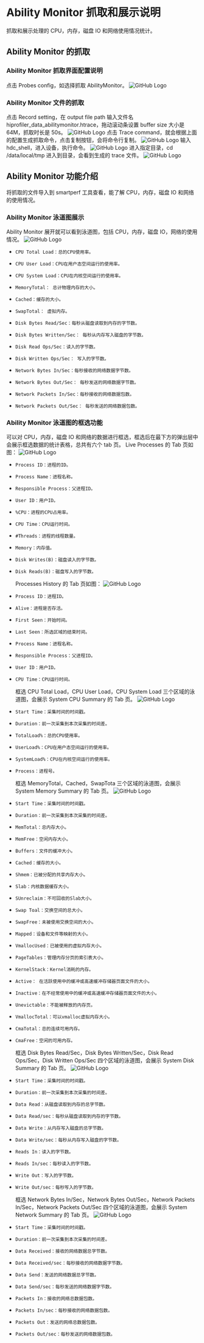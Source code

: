 # Ability Monitor 抓取和展示说明

抓取和展示处理的 CPU，内存，磁盘 IO 和网络使用情况统计。

## Ability Monitor 的抓取

### Ability Monitor 抓取界面配置说明

点击 Probes config，如选择抓取 AbilityMonitor。
![GitHub Logo](../../figures/AbilityMonitor/abilityset.jpg)

### Ability Monitor 文件的抓取

点击 Record setting，在 output file path 输入文件名 hiprofiler_data_abilitymonitor.htrace，拖动滚动条设置 buffer size 大小是 64M，抓取时长是 50s。
![GitHub Logo](../../figures/AbilityMonitor/abilitysetting.jpg)
点击 Trace command，就会根据上面的配置生成抓取命令，点击复制按钮，会将命令行复制。
![GitHub Logo](../../figures/AbilityMonitor/abilitycommand.jpg)
输入 hdc_shell，进入设备，执行命令。
![GitHub Logo](../../figures/AbilityMonitor/abilityexcutecommand.jpg)
进入指定目录，cd /data/local/tmp 进入到目录，会看到生成的 trace 文件。
![GitHub Logo](../../figures/AbilityMonitor/abilityhtrace.jpg)

## Ability Monitor 功能介绍

将抓取的文件导入到 smartperf 工具查看，能了解 CPU，内存，磁盘 IO 和网络的使用情况。

### Ability Monitor 泳道图展示

Ability Monitor 展开就可以看到泳道图，包括 CPU，内存，磁盘 IO，网络的使用情况。
![GitHub Logo](../../figures/AbilityMonitor/abilitymonitorflowchart.jpg)

-     CPU Total Load：总的CPU使用率。
-     CPU User Load：CPU在用户态空间运行的使用率。
-     CPU System Load：CPU在内核空间运行的使用率。
-     MemoryTotal： 总计物理内存的大小。
-     Cached：缓存的大小。
-     SwapTotal： 虚拟内存。
-     Disk Bytes Read/Sec：每秒从磁盘读取到内存的字节数。
-     Disk Bytes Written/Sec： 每秒从内存写入磁盘的字节数。
-     Disk Read Ops/Sec：读入的字节数。
-     Disk Written Ops/Sec： 写入的字节数。
-     Network Bytes In/Sec：每秒接收的网络数据字节数。
-     Network Bytes Out/Sec： 每秒发送的网络数据字节数。
-     Network Packets In/Sec：每秒接收的网络数据包数。
-     Network Packets Out/Sec： 每秒发送的网络数据包数。

### Ability Monitor 泳道图的框选功能

可以对 CPU，内存，磁盘 IO 和网络的数据进行框选，框选后在最下方的弹出层中会展示框选数据的统计表格，总共有六个 tab 页。
Live Processes 的 Tab 页如图：
![GitHub Logo](../../figures/AbilityMonitor/liveprocess.jpg)

-     Process ID：进程的ID。
-     Process Name：进程名称。
-     Responsible Process：父进程ID。
-     User ID：用户ID。
-     %CPU：进程的CPU占用率。
-     CPU Time：CPU运行时间。
-     #Threads：进程的线程数量。
-     Memory：内存值。
-     Disk Writes(B)：磁盘读入的字节数。
-     Disk Reads(B)：磁盘写入的字节数。
  Processes History 的 Tab 页如图：
  ![GitHub Logo](../../figures/AbilityMonitor/ProcessesHistory.jpg)
-     Process ID：进程ID。
-     Alive：进程是否存活。
-     First Seen：开始时间。
-     Last Seen：所选区域的结束时间。
-     Process Name：进程名称。
-     Responsible Process：父进程ID。
-     User ID：用户ID。
-     CPU Time：CPU运行时间。
  框选 CPU Total Load，CPU User Load，CPU System Load 三个区域的泳道图，会展示 System CPU Summary 的 Tab 页。
  ![GitHub Logo](../../figures/AbilityMonitor/cpusummary.jpg)
-     Start Time：采集时间的时间戳。
-     Duration：前一次采集到本次采集的时间差。
-     TotalLoad%：总的CPU使用率。
-     UserLoad%：CPU在用户态空间运行的使用率。
-     SystemLoad%：CPU在内核空间运行的使用率。
-     Process：进程号。
  框选 MemoryTotal，Cached，SwapTota 三个区域的泳道图，会展示 System Memory Summary 的 Tab 页。
  ![GitHub Logo](../../figures/AbilityMonitor/memorytab.jpg)
-     Start Time：采集时间的时间戳。
-     Duration：前一次采集到本次采集的时间差。
-     MemTotal：总内存大小。
-     MemFree：空闲内存大小。
-     Buffers：文件的缓冲大小。
-     Cached：缓存的大小。
-     Shmem：已被分配的共享内存大小。
-     Slab：内核数据缓存大小。
-     SUnreclaim：不可回收的Slab大小。
-     Swap Toal：交换空间的总大小。
-     SwapFree：未被使用交换空间的大小。
-     Mapped：设备和文件等映射的大小。
-     VmallocUsed：已被使用的虚拟内存大小。
-     PageTables：管理内存分页的索引表大小。
-     KernelStack：Kernel消耗的内存。
-     Active： 在活跃使用中的缓冲或高速缓冲存储器页面文件的大小。
-     Inactive：在不经常使用中的缓冲或高速缓冲存储器页面文件的大小。
-     Unevictable：不能被释放的内存页。
-     VmallocTotal：可以vmalloc虚拟内存大小。
-     CmaTotal：总的连续可用内存。
-     CmaFree：空闲的可用内存。
  框选 Disk Bytes Read/Sec，Disk Bytes Written/Sec，Disk Read Ops/Sec，Disk Written Ops/Sec 四个区域的泳道图，会展示 System Disk Summary 的 Tab 页。
  ![GitHub Logo](../../figures/AbilityMonitor/disktab.jpg)
-     Start Time：采集时间的时间戳。
-     Duration：前一次采集到本次采集的时间差。
-     Data Read：从磁盘读取到内存的总字节数。
-     Data Read/sec：每秒从磁盘读取到内存的字节数。
-     Data Write：从内存写入磁盘的总字节数。
-     Data Write/sec：每秒从内存写入磁盘的字节数。
-     Reads In：读入的字节数。
-     Reads In/sec：每秒读入的字节数。
-     Write Out：写入的字节数。
-     Write Out/sec：每秒写入的字节数。
  框选 Network Bytes In/Sec，Network Bytes Out/Sec，Network Packets In/Sec，Network Packets Out/Sec 四个区域的泳道图，会展示 System Network Summary 的 Tab 页。
  ![GitHub Logo](../../figures/AbilityMonitor/network.jpg)
-     Start Time：采集时间的时间戳。
-     Duration：前一次采集到本次采集的时间差。
-     Data Received：接收的网络数据总字节数。
-     Data Received/sec：每秒接收的网络数据字节数。
-     Data Send：发送的网络数据总字节数。
-     Data Send/sec：每秒发送的网络数据字节数。
-     Packets In：接收的网络总数据包数。
-     Packets In/sec：每秒接收的网络数据包数。
-     Packets Out：发送的网络总数据包数。
-     Packets Out/sec：每秒发送的网络数据包数。
